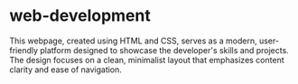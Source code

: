 # web-development
This webpage, created using HTML and CSS, serves as a modern, user-friendly platform designed to showcase the developer's skills and projects. The design focuses on a clean, minimalist layout that emphasizes content clarity and ease of navigation.
